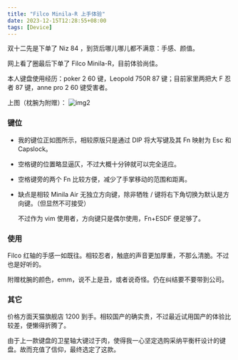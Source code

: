 ```yaml
---
title: "Filco Minila-R 上手体验"
date: 2023-12-15T12:28:55+08:00
tags: [Device]
---
```


双十二先是下单了 Niz 84 ，到货后哪儿哪儿都不满意：手感、颜值。

网上看了圈最后下单了 Filco Minila-R，目前体验尚佳。

本人键盘使用经历：poker 2 60 键，Leopold 750R 87 键；目前家里两把大 F 忍者 87 键，anne pro 2 60 键受害者。

上图（枕腕为附赠）：
![img2](https://image.inhzus.io/2025/05/7bf3f4f509e0ea3db30bf2a35a3b6b56.png)

### 键位

- 我的键位正如图所示，相较原版只是通过 DIP 将大写键及其 Fn 映射为 Esc 和 Capslock。

- 空格键的位置略显逼仄，不过大概十分钟就可以完全适应。

- 空格键旁的两个 Fn 比较方便，减少了手掌移动的范围和距离。

- 缺点是相较 Minila Air 无独立方向键，除非牺牲 / 键将右下角切换为默认是方向键。（但显然不可接受）

  不过作为 vim 使用者，方向键只是偶尔使用，Fn+ESDF 便足够了。

### 使用

Filco 红轴的手感一如既往。相较忍者，触底的声音更加厚重，不那么清脆。不过也是好听的。

附赠枕腕的颜色，emm，说不上是丑，或者说奇怪。仍在纠结要不要带到公司。

### 其它

价格方面天猫旗舰店 1200 到手。相较国产的确实贵，不过最近试用国产的体验比较差，便懒得折腾了。

由于上一款键盘的卫星轴大键过于肉，使得我一心坚定选购采纳平衡杆设计的键盘。故而充值了信仰，最终选定了这款。

